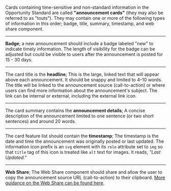 <!-- Headers start with h5 ##### -->

Cards containing time-sensitive and non-standard information in the Opportunity Standard are called **"announcement cards"** (they may also be referred to as "touts"). They may contain one or more of the following types of information in this order; badge, title, summary, timestamp, and web share component.

---

**Badge**; a new announcement should include a badge labeled "new" to indicate timely information. The length of visibility for the badge can be adjusted but could be visible to users after the announcement is posted for 15 - 30 days.

---

The card title is the **headline**; This is the large, linked text that will appear above each announcement. It should be snappy and limited to 4–10 words. The title will be linked to the announcement source (call-to-action) or where users can find more information about the announcement's subject. The link can be internal or external, including the external link icon.

---

The card summary contains the **announcement details**; A concise description of the announcement limited to one sentence (or two short sentences) and around 20 words.

---

The card feature list should contain the **timestamp**; The timestamp is the date and time the announcement was originally posted or last updated. The information icon prefix is an `svg` element with its `role` attribute set to `img` so that `title` tag of this icon is treated like `alt` text for images. It reads, *"Last Updated."*

---

**Web Share**; The Web Share component should share and allow the user to copy the announcement source URL (call-to-action) to their clipboard. [More guidance on the Web Share can be found here](web-share).
